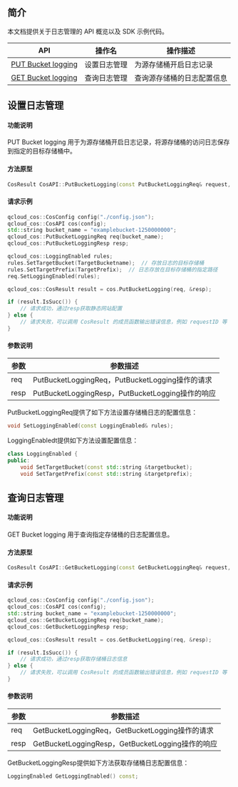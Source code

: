

## 简介

本文档提供关于日志管理的 API 概览以及 SDK 示例代码。

| API                                                          | 操作名       | 操作描述                   |
| ------------------------------------------------------------ | ------------ | -------------------------- |
| [PUT Bucket logging](https://cloud.tencent.com/document/product/436/17054) | 设置日志管理 | 为源存储桶开启日志记录     |
| [GET Bucket logging](https://cloud.tencent.com/document/product/436/17053) | 查询日志管理 | 查询源存储桶的日志配置信息 |

## 设置日志管理

#### 功能说明

PUT Bucket logging 用于为源存储桶开启日志记录，将源存储桶的访问日志保存到指定的目标存储桶中。

#### 方法原型

```cpp
CosResult CosAPI::PutBucketLogging(const PutBucketLoggingReq& request, PutBucketLoggingResp* response);
```

#### 请求示例

```cpp
qcloud_cos::CosConfig config("./config.json");
qcloud_cos::CosAPI cos(config);
std::string bucket_name = "examplebucket-1250000000";
qcloud_cos::PutBucketLoggingReq req(bucket_name);
qcloud_cos::PutBucketLoggingResp resp;

qcloud_cos::LoggingEnabled rules;
rules.SetTargetBucket(TargetBucketname);  // 存放日志的目标存储桶
rules.SetTargetPrefix(TargetPrefix);  // 日志存放在目标存储桶的指定路径	
req.SetLoggingEnabled(rules);

qcloud_cos::CosResult result = cos.PutBucketLogging(req, &resp);

if (result.IsSucc()) {
	// 请求成功，通过resp获取静态网站配置
} else {
    // 请求失败，可以调用 CosResult 的成员函数输出错误信息，例如 requestID 等
} 
```

#### 参数说明

| 参数 | 参数描述                                  |
| ---- | ----------------------------------------- |
| req  | PutBucketLoggingReq，PutBucketLogging操作的请求  |
| resp | PutBucketLoggingResp，PutBucketLogging操作的响应 |

PutBucketLoggingReq提供了如下方法设置存储桶日志的配置信息：
```cpp
void SetLoggingEnabled(const LoggingEnabled& rules);
```

LoggingEnabledt提供如下方法设置配置信息：
```cpp
class LoggingEnabled {
public:
    void SetTargetBucket(const std::string &targetbucket);
    void SetTargetPrefix(const std::string &targetprefix);
```


## 查询日志管理

#### 功能说明

GET Bucket logging 用于查询指定存储桶的日志配置信息。

#### 方法原型

```cpp
CosResult CosAPI::GetBucketLogging(const GetBucketLoggingReq& request, GetBucketLoggingResp* response);
```

#### 请求示例

```cpp
qcloud_cos::CosConfig config("./config.json");
qcloud_cos::CosAPI cos(config);
std::string bucket_name = "examplebucket-1250000000";
qcloud_cos::GetBucketLoggingReq req(bucket_name);
qcloud_cos::GetBucketLoggingResp resp;

qcloud_cos::CosResult result = cos.GetBucketLogging(req, &resp);

if (result.IsSucc()) {
	// 请求成功，通过resp获取存储桶日志信息
} else {
    // 请求失败，可以调用 CosResult 的成员函数输出错误信息，例如 requestID 等
} 
```

#### 参数说明

| 参数 | 参数描述                                  |
| ---- | ----------------------------------------- |
| req  | GetBucketLoggingReq，GetBucketLogging操作的请求  |
| resp | GetBucketLoggingResp，GetBucketLogging操作的响应 |

GetBucketLoggingResp提供如下方法获取存储桶日志配置信息：

```cpp
LoggingEnabled GetLoggingEnabled() const;
```